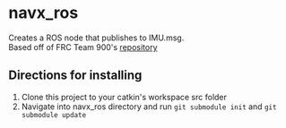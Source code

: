 # navx_ros

Creates a ROS node that publishes to IMU.msg. <br />
Based off of FRC Team 900's [repository](https://github.com/FRC900/navXTimeSync)

## Directions for installing

1) Clone this project to your catkin's workspace src folder
2) Navigate into navx_ros directory and run `git submodule init` and `git submodule update`
